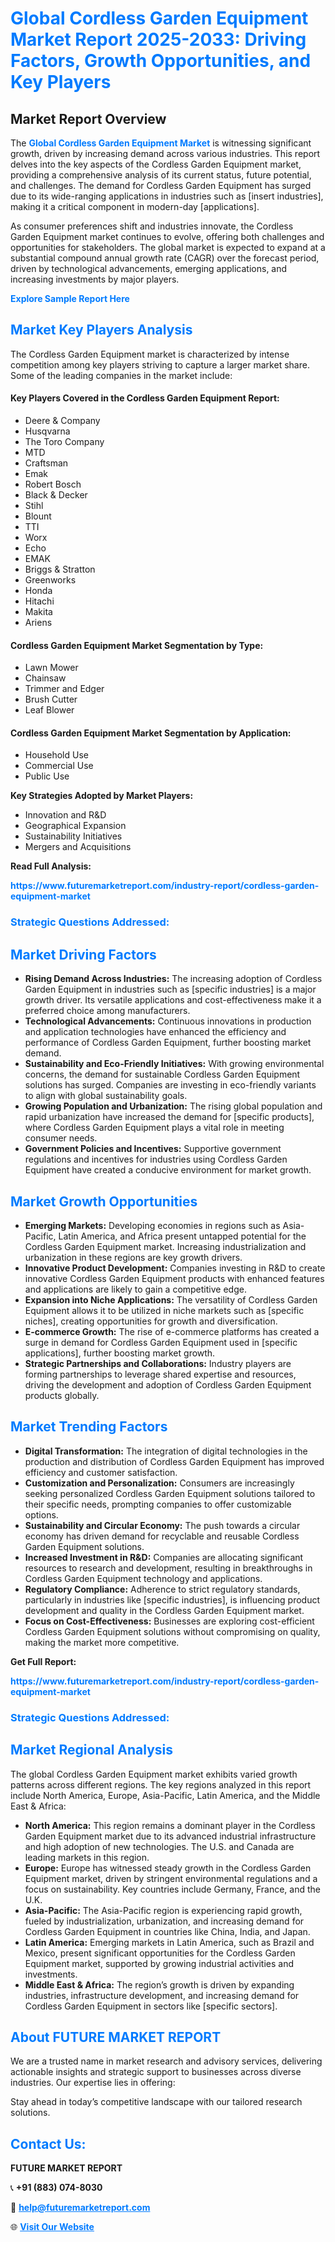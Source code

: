 <h1 style="color: #007BFF;">Global Cordless Garden Equipment Market Report 2025-2033: Driving Factors, Growth Opportunities, and Key Players</h1>

<section id="overview">
<h2>Market Report Overview</h2>
<p>The <a href="https://www.futuremarketreport.com/industry-report/cordless-garden-equipment-market" style="color: #007BFF; text-decoration: none;"><strong>Global Cordless Garden Equipment Market</strong></a> is witnessing significant growth, driven by increasing demand across various industries. This report delves into the key aspects of the Cordless Garden Equipment market, providing a comprehensive analysis of its current status, future potential, and challenges. The demand for Cordless Garden Equipment has surged due to its wide-ranging applications in industries such as [insert industries], making it a critical component in modern-day [applications].</p>
<p>As consumer preferences shift and industries innovate, the Cordless Garden Equipment market continues to evolve, offering both challenges and opportunities for stakeholders. The global market is expected to expand at a substantial compound annual growth rate (CAGR) over the forecast period, driven by technological advancements, emerging applications, and increasing investments by major players.</p>
</section>

<section id="overview">
<p><a href="https://www.futuremarketreport.com/request-sample/reportId=51235" style="color: #007BFF; text-decoration: none;"><strong>Explore Sample Report Here</strong></a></p>
</section>

<section id="key-players">
<h2 style="color: #007BFF;">Market Key Players Analysis</h2>
<p>The Cordless Garden Equipment market is characterized by intense competition among key players striving to capture a larger market share. Some of the leading companies in the market include:</p>
<h4>Key Players Covered in the Cordless Garden Equipment Report:</h4>
<ul><li>Deere &amp; Company</li><li>Husqvarna</li><li>The Toro Company</li><li>MTD</li><li>Craftsman</li><li>Emak</li><li>Robert Bosch</li><li>Black &amp; Decker</li><li>Stihl</li><li>Blount</li><li>TTI</li><li>Worx</li><li>Echo</li><li>EMAK</li><li>Briggs &amp; Stratton</li><li>Greenworks</li><li>Honda</li><li>Hitachi</li><li>Makita</li><li>Ariens</li></ul>
<h4>Cordless Garden Equipment Market Segmentation by Type:</h4>
<ul><li>Lawn Mower</li><li>Chainsaw</li><li>Trimmer and Edger</li><li>Brush Cutter</li><li>Leaf Blower</li></ul>

<h4>Cordless Garden Equipment Market Segmentation by Application:</h4>
<ul><li>Household Use</li><li>Commercial Use</li><li>Public Use</li></ul>
<p><strong>Key Strategies Adopted by Market Players:</strong></p>
<ul>
<li>Innovation and R&D</li>
<li>Geographical Expansion</li>
<li>Sustainability Initiatives</li>
<li>Mergers and Acquisitions</li>
</ul>
</section>

<section>
<p><strong>Read Full Analysis: </strong></p><a href="https://www.futuremarketreport.com/industry-report/cordless-garden-equipment-market" style="color: #007BFF; text-decoration: none;"><strong>https://www.futuremarketreport.com/industry-report/cordless-garden-equipment-market</strong></a>
<h3 style="color: #007BFF;">Strategic Questions Addressed:</h3>
</section>

<section id="driving-factors">
<h2 style="color: #007BFF;">Market Driving Factors</h2>
<ul>
<li><strong>Rising Demand Across Industries:</strong> The increasing adoption of Cordless Garden Equipment in industries such as [specific industries] is a major growth driver. Its versatile applications and cost-effectiveness make it a preferred choice among manufacturers.</li>
<li><strong>Technological Advancements:</strong> Continuous innovations in production and application technologies have enhanced the efficiency and performance of Cordless Garden Equipment, further boosting market demand.</li>
<li><strong>Sustainability and Eco-Friendly Initiatives:</strong> With growing environmental concerns, the demand for sustainable Cordless Garden Equipment solutions has surged. Companies are investing in eco-friendly variants to align with global sustainability goals.</li>
<li><strong>Growing Population and Urbanization:</strong> The rising global population and rapid urbanization have increased the demand for [specific products], where Cordless Garden Equipment plays a vital role in meeting consumer needs.</li>
<li><strong>Government Policies and Incentives:</strong> Supportive government regulations and incentives for industries using Cordless Garden Equipment have created a conducive environment for market growth.</li>
</ul>
</section>

<section id="growth-opportunities">
<h2 style="color: #007BFF;">Market Growth Opportunities</h2>
<ul>
<li><strong>Emerging Markets:</strong> Developing economies in regions such as Asia-Pacific, Latin America, and Africa present untapped potential for the Cordless Garden Equipment market. Increasing industrialization and urbanization in these regions are key growth drivers.</li>
<li><strong>Innovative Product Development:</strong> Companies investing in R&D to create innovative Cordless Garden Equipment products with enhanced features and applications are likely to gain a competitive edge.</li>
<li><strong>Expansion into Niche Applications:</strong> The versatility of Cordless Garden Equipment allows it to be utilized in niche markets such as [specific niches], creating opportunities for growth and diversification.</li>
<li><strong>E-commerce Growth:</strong> The rise of e-commerce platforms has created a surge in demand for Cordless Garden Equipment used in [specific applications], further boosting market growth.</li>
<li><strong>Strategic Partnerships and Collaborations:</strong> Industry players are forming partnerships to leverage shared expertise and resources, driving the development and adoption of Cordless Garden Equipment products globally.</li>
</ul>
</section>

<section id="trending-factors">
<h2 style="color: #007BFF;">Market Trending Factors</h2>
<ul>
<li><strong>Digital Transformation:</strong> The integration of digital technologies in the production and distribution of Cordless Garden Equipment has improved efficiency and customer satisfaction.</li>
<li><strong>Customization and Personalization:</strong> Consumers are increasingly seeking personalized Cordless Garden Equipment solutions tailored to their specific needs, prompting companies to offer customizable options.</li>
<li><strong>Sustainability and Circular Economy:</strong> The push towards a circular economy has driven demand for recyclable and reusable Cordless Garden Equipment solutions.</li>
<li><strong>Increased Investment in R&D:</strong> Companies are allocating significant resources to research and development, resulting in breakthroughs in Cordless Garden Equipment technology and applications.</li>
<li><strong>Regulatory Compliance:</strong> Adherence to strict regulatory standards, particularly in industries like [specific industries], is influencing product development and quality in the Cordless Garden Equipment market.</li>
<li><strong>Focus on Cost-Effectiveness:</strong> Businesses are exploring cost-efficient Cordless Garden Equipment solutions without compromising on quality, making the market more competitive.</li>
</ul>
</section>

<section>
<p><strong>Get Full Report: </strong></p><a href="https://www.futuremarketreport.com/industry-report/cordless-garden-equipment-market" style="color: #007BFF; text-decoration: none;"><strong>https://www.futuremarketreport.com/industry-report/cordless-garden-equipment-market</strong></a>
<h3 style="color: #007BFF;">Strategic Questions Addressed:</h3>
</section>


<section id="regional-analysis">
<h2 style="color: #007BFF;">Market Regional Analysis</h2>
<p>The global Cordless Garden Equipment market exhibits varied growth patterns across different regions. The key regions analyzed in this report include North America, Europe, Asia-Pacific, Latin America, and the Middle East & Africa:</p>
<ul>
<li><strong>North America:</strong> This region remains a dominant player in the Cordless Garden Equipment market due to its advanced industrial infrastructure and high adoption of new technologies. The U.S. and Canada are leading markets in this region.</li>
<li><strong>Europe:</strong> Europe has witnessed steady growth in the Cordless Garden Equipment market, driven by stringent environmental regulations and a focus on sustainability. Key countries include Germany, France, and the U.K.</li>
<li><strong>Asia-Pacific:</strong> The Asia-Pacific region is experiencing rapid growth, fueled by industrialization, urbanization, and increasing demand for Cordless Garden Equipment in countries like China, India, and Japan.</li>
<li><strong>Latin America:</strong> Emerging markets in Latin America, such as Brazil and Mexico, present significant opportunities for the Cordless Garden Equipment market, supported by growing industrial activities and investments.</li>
<li><strong>Middle East & Africa:</strong> The region’s growth is driven by expanding industries, infrastructure development, and increasing demand for Cordless Garden Equipment in sectors like [specific sectors].</li>
</ul>
</section>

<footer>
<h2 style="color: #007BFF;">About FUTURE MARKET REPORT</h2>
<p>We are a trusted name in market research and advisory services, delivering actionable insights and strategic support to businesses across diverse industries. Our expertise lies in offering:</p>

<p>Stay ahead in today’s competitive landscape with our tailored research solutions.</p>

<h2 style="color: #007BFF;">Contact Us:</h2>
<p><strong>FUTURE MARKET REPORT</strong></p>
<p>📞 <strong>+91 (883) 074-8030</strong></p>
<p>📧 <strong><a href="mailto:help@futuremarketreport.com" style="color: #007BFF;">help@futuremarketreport.com</a></strong></p>
<p>🌐 <strong><a href="https://www.futuremarketreport.com/" style="color: #007BFF;">Visit Our Website</a></strong></p>
</footer>
